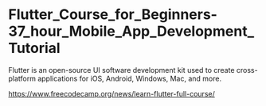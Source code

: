 # Flutter_Course_for_Beginners-37_hour_Mobile_App_Development_Tutorial
Flutter is an open-source UI software development kit used to create cross-platform applications for iOS, Android, Windows, Mac, and more.

https://www.freecodecamp.org/news/learn-flutter-full-course/
